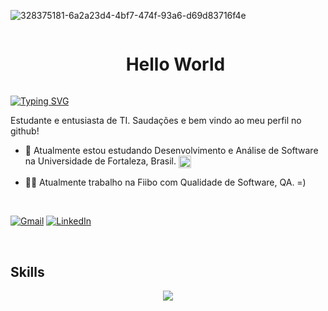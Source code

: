  ![328375181-6a2a23d4-4bf7-474f-93a6-d69d83716f4e](https://github.com/laissilva04/laissilva04/assets/146146262/c996dc0f-aee9-4267-a2a0-c21815416db8)


<!--título-->

<div id="user-content-toc">
  <ul align="center">
    <summary><h1 style="display: inline-block">Hello World</h1></summary>
</div>
<!-- Presentation -->
<p>
  
[![Typing SVG](https://readme-typing-svg.demolab.com?font=verdana&size=29&duration=3500&pause=1000&color=E2FDFF&center=false&random=false&width=435&lines=Ol%C3%A1!+Eu+sou+Lais!;QA+e+Front-end+Development)](https://git.io/typing-svg)

Estudante e entusiasta de TI. Saudações e bem vindo ao meu perfil no github!
  - 🌱 Atualmente estou estudando Desenvolvimento e Análise de Software na Universidade de Fortaleza, Brasil. <img align="center" alt="html5" height="20" src="https://upload.wikimedia.org/wikipedia/commons/e/e9/Logo_unifor_3.png" />

  - 👩‍💻 Atualmente trabalho na Fiibo com Qualidade de Software, QA. =)

<br>
<div align="">
  
[![Gmail](https://img.shields.io/badge/-Gmail-%575fcf?style=for-the-badge&logo=gmail&logoColor=575fcf)](mailto:laissilva@edu.unifor.br)
[![LinkedIn](https://img.shields.io/badge/-LinkedIn-%575fcf?style=for-the-badge&logo=linkedin&logoColor=575fcf)](http://linkedin.com/in/lais-barbosa-871678266/)
</p>

<!-- Dropdown -->



<br>
<!-- GithubStats -->
<!-- GithubStats -->
<!-- Portfolio -->



## Skills


<p align="center">
  <a href="">
    <img src="https://skillicons.dev/icons?i=js,html,css,react,java,figma,github&theme=dark" />
  </a>
</p>

